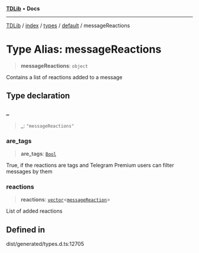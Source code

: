 [**TDLib**](../../../../../../README.md) • **Docs**

***

[TDLib](../../../../../../modules.md) / [index](../../../../../README.md) / [types](../../../README.md) / [default](../README.md) / messageReactions

# Type Alias: messageReactions

> **messageReactions**: `object`

Contains a list of reactions added to a message

## Type declaration

### \_

> **\_**: `"messageReactions"`

### are\_tags

> **are\_tags**: [`Bool`](Bool.md)

True, if the reactions are tags and Telegram Premium users can filter messages by them

### reactions

> **reactions**: [`vector`](vector.md)\<[`messageReaction`](messageReaction-1.md)\>

List of added reactions

## Defined in

dist/generated/types.d.ts:12705
